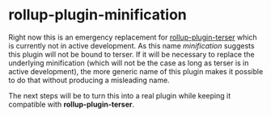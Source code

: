 # rollup-plugin-minification

Right now this is an emergency replacement for [rollup-plugin-terser](https://github.com/TrySound/rollup-plugin-terser) which is currently not in active development. As this name _minification_ suggests this plugin will not be bound to terser. If it will be necessary to replace the underlying minification (which will not be the case as long as terser is in active development), the more generic name of this plugin makes it possible to do that without producing a misleading name.

The next steps will be to turn this into a real plugin while keeping it compatible with **rollup-plugin-terser**.
